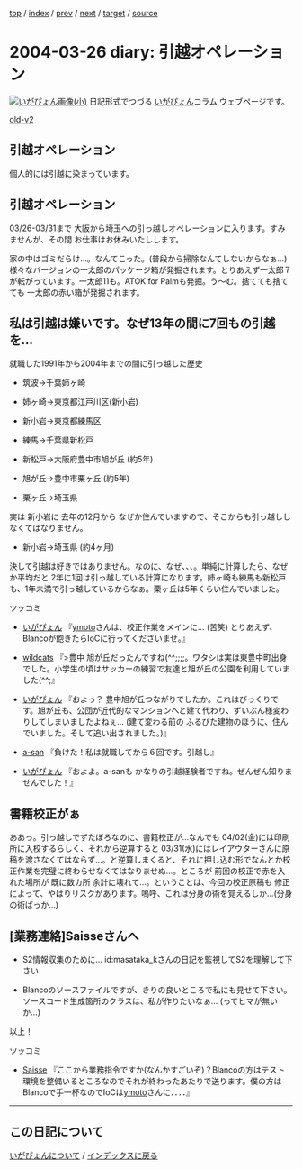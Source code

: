 [top](https://igapyon.github.io/diary/) 
 / [index](https://igapyon.github.io/diary/2004/index.html) 
 / [prev](https://igapyon.github.io/diary/2004/ig040327.html) 
 / [next](https://igapyon.github.io/diary/2004/ig040325.html) 
 / [target](https://igapyon.github.io/diary/2004/ig040326.html) 
 / [source](https://github.com/igapyon/diary/blob/gh-pages/2004/ig040326.html.src.md) 

2004-03-26 diary: 引越オペレーション
=====================================================================================================
[![いがぴょん画像(小)](https://igapyon.github.io/diary/images/iga200306s.jpg "いがぴょん")](https://igapyon.github.io/diary/memo/memoigapyon.html) 日記形式でつづる [いがぴょん](https://igapyon.github.io/diary/memo/memoigapyon.html)コラム ウェブページです。

[old-v2](ig040326-orig.html)

## 引越オペレーション

個人的には引越に染まっています。


## 引越オペレーション

03/26-03/31まで 大阪から埼玉への引っ越しオペレーションに入ります。すみませんが、その間 お仕事はお休みいたしします。

家の中はゴミだらけ…。なんてこった。(普段から掃除なんてしないからなぁ…) 様々なバージョンの一太郎のパッケージ箱が発掘されます。とりあえず一太郎７が転がっています。一太郎11も。ATOK for Palmも発掘。う～む。捨てても捨てても 一太郎の赤い箱が発掘されます。

## 私は引越は嫌いです。なぜ13年の間に7回もの引越を…

就職した1991年から2004年までの間に引っ越した歴史

* 筑波→千葉姉ヶ崎
  
* 姉ヶ崎→東京都江戸川区(新小岩)
  
* 新小岩→東京都練馬区
  
* 練馬→千葉県新松戸
  
* 新松戸→大阪府豊中市旭が丘 (約5年)
  
* 旭が丘→豊中市栗ヶ丘 (約5年)
  
* 栗ヶ丘→埼玉県

実は 新小岩に 去年の12月から なぜか住んでいますので、そこからも引っ越ししなくてはなりません。

* 新小岩→埼玉県 (約4ヶ月)

決して引越は好きではありません。なのに、なぜ、、、。単純に計算したら、なぜか平均だと 2年に1回は引っ越している計算になります。姉ヶ崎も練馬も新松戸も、1年未満で引っ越しているからなぁ。栗ヶ丘は5年くらい住んでいました。

ツッコミ

* [いがぴょん](http://www.igapyon.jp/igapyon/diary/memo/memoigapyon.html) 『[ymoto](http://d.hatena.ne.jp/ymoto/)さんは、校正作業をメインに… (苦笑) とりあえず、Blancoが飽きたらIoCに行ってくださいませ。』
  
* [wildcats](http://d.hatena.ne.jp/wildcats/) 『>豊中 旭が丘だったんですね(^^;;;;。ワタシは実は東豊中町出身でした。小学生の頃はサッカーの練習で友達と旭が丘の公園を利用していました(^^;』
  
* [いがぴょん](http://www.igapyon.jp/igapyon/diary/memo/memoigapyon.html) 『およっ？ 豊中旭が丘つながりでしたか。これはびっくりです。旭が丘も、公団が近代的なマンションへと建て代わり、ずいぶん様変わりしてしまいましたよねぇ…
  (建て変わる前の ふるびた建物のほうに、住んでいました。そして追い出されました。)』
  
* [a-san](http://d.hatena.ne.jp/a-san/) 『負けた！私は就職してから６回です。引越し』
  
* [いがぴょん](http://www.igapyon.jp/igapyon/diary/memo/memoigapyon.html) 『およよ。a-sanも かなりの引越経験者ですね。ぜんぜん知りませんでした！』

## 書籍校正がぁ

ああっ。引っ越しでずたぼろなのに、書籍校正が…なんでも 04/02(金)には印刷所に入校するらしく、それから逆算すると 03/31(水)にはレイアウターさんに原稿を渡さなくてはならず…。と逆算しまくると、それに押し込む形でなんとか校正作業を完璧に終わらせなくてはなりませぬ…。ところが 前回の校正で赤を入れた場所が 既に数カ所 余計に壊れて…。ということは、今回の校正原稿も 修正によって、やはりリスクがあります。嗚呼、これは分身の術を覚えるしか…(分身の術ばっか…)

## [業務連絡]Saisseさんへ

* S2情報収集のために… id:masataka_kさんの日記を監視してS2を理解して下さい
  
* Blancoのソースファイルですが、きりの良いところで私にも見せて下さい。ソースコード生成箇所のクラスは、私が作りたいなぁ…
  (ってヒマが無いか…)

以上！

ツッコミ

* [Saisse](http://www.saisse.jp/pukiwiki/pukiwiki.php?Saisse) 『ここから業務指令ですか(なんかすごいぞ)？Blancoの方はテスト環境を整備いるところなのでそれが終わったあたりで送ります。僕の方はBlancoで手一杯なのでIoCは[ymoto](http://d.hatena.ne.jp/ymoto/)さんに．．．．』

----------------------------------------------------------------------------------------------------

## この日記について
[いがぴょんについて](https://igapyon.github.io/diary/memo/memoigapyon.html) / [インデックスに戻る](https://igapyon.github.io/diary/idxall.html)

